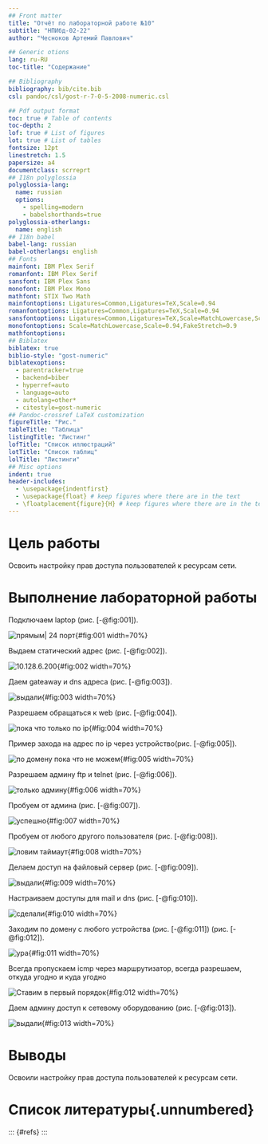 ```yaml
---
## Front matter
title: "Отчёт по лабораторной работе №10"
subtitle: "НПИбд-02-22"
author: "Чесноков Артемий Павлович"

## Generic otions
lang: ru-RU
toc-title: "Содержание"

## Bibliography
bibliography: bib/cite.bib
csl: pandoc/csl/gost-r-7-0-5-2008-numeric.csl

## Pdf output format
toc: true # Table of contents
toc-depth: 2
lof: true # List of figures
lot: true # List of tables
fontsize: 12pt
linestretch: 1.5
papersize: a4
documentclass: scrreprt
## I18n polyglossia
polyglossia-lang:
  name: russian
  options:
	- spelling=modern
	- babelshorthands=true
polyglossia-otherlangs:
  name: english
## I18n babel
babel-lang: russian
babel-otherlangs: english
## Fonts
mainfont: IBM Plex Serif
romanfont: IBM Plex Serif
sansfont: IBM Plex Sans
monofont: IBM Plex Mono
mathfont: STIX Two Math
mainfontoptions: Ligatures=Common,Ligatures=TeX,Scale=0.94
romanfontoptions: Ligatures=Common,Ligatures=TeX,Scale=0.94
sansfontoptions: Ligatures=Common,Ligatures=TeX,Scale=MatchLowercase,Scale=0.94
monofontoptions: Scale=MatchLowercase,Scale=0.94,FakeStretch=0.9
mathfontoptions:
## Biblatex
biblatex: true
biblio-style: "gost-numeric"
biblatexoptions:
  - parentracker=true
  - backend=biber
  - hyperref=auto
  - language=auto
  - autolang=other*
  - citestyle=gost-numeric
## Pandoc-crossref LaTeX customization
figureTitle: "Рис."
tableTitle: "Таблица"
listingTitle: "Листинг"
lofTitle: "Список иллюстраций"
lotTitle: "Список таблиц"
lolTitle: "Листинги"
## Misc options
indent: true
header-includes:
  - \usepackage{indentfirst}
  - \usepackage{float} # keep figures where there are in the text
  - \floatplacement{figure}{H} # keep figures where there are in the text
---
```


# Цель работы

Освоить настройку прав доступа пользователей к ресурсам сети.


# Выполнение лабораторной работы

Подключаем laptop (рис. [-@fig:001]).

![прямым| 24 порт](image/1.png){#fig:001 width=70%}

Выдаем статический адрес (рис. [-@fig:002]).

![10.128.6.200](image/2.png){#fig:002 width=70%}

Даем gateaway и dns адреса (рис. [-@fig:003]).

![выдали](image/3.png){#fig:003 width=70%}

Разрешаем обращаться к web (рис. [-@fig:004]).

![пока что только по ip](image/4.png){#fig:004 width=70%}

Пример захода на адрес по ip через устройство(рис. [-@fig:005]).

![по домену пока что не можем](image/5.png){#fig:005 width=70%}

Разрешаем админу ftp и telnet (рис. [-@fig:006]).

![только админу](image/6.png){#fig:006 width=70%}

Пробуем от админа (рис. [-@fig:007]).

![успешно](image/7.png){#fig:007 width=70%}

Пробуем от любого другого пользователя (рис. [-@fig:008]).

![ловим таймаут](image/8.png){#fig:008 width=70%}

Делаем доступ на файловый сервер (рис. [-@fig:009]).

![выдали](image/9.png){#fig:009 width=70%}

Настраиваем доступы для mail и dns (рис. [-@fig:010]).

![сделали](image/10.png){#fig:010 width=70%}

Заходим по домену с любого устройства (рис. [-@fig:011]) (рис. [-@fig:012]).

![ура](image/11.png){#fig:011 width=70%}

Всегда пропускаем icmp через маршрутизатор, всегда разрешаем, откуда угодно и куда угодно

![Ставим в первый порядок](image/12.png){#fig:012 width=70%}

Даем админу доступ к сетевому оборудованию (рис. [-@fig:013]).

![выдали](image/13.png){#fig:013 width=70%}



# Выводы

Освоили настройку прав доступа пользователей к ресурсам сети.

# Список литературы{.unnumbered}

::: {#refs}
:::

